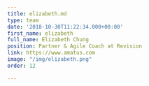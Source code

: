 ```yaml
---
title: elizabeth.md
type: team
date: '2018-10-30T11:22:34.000+00:00'
first_name: elizabeth
full_name: Elizabeth Chung
position: Partner & Agile Coach at Revision
link: https://www.amatus.com
image: "/img/elizabeth.png"
order: 12

---
```

